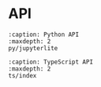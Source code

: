 # API

```{toctree}
:caption: Python API
:maxdepth: 2
py/jupyterlite
```

```{toctree}
:caption: TypeScript API
:maxdepth: 2
ts/index
```
